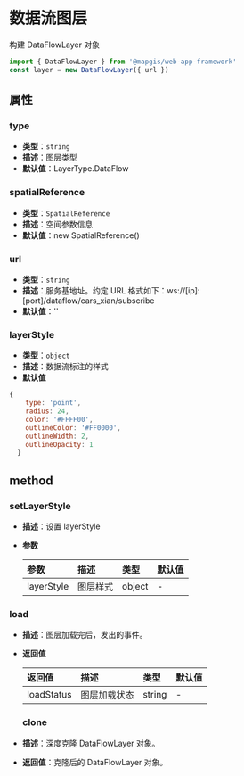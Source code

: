 # 数据流图层

构建 DataFlowLayer 对象

```js
import { DataFlowLayer } from '@mapgis/web-app-framework'
const layer = new DataFlowLayer({ url })
```

## 属性

### type

- **类型**：`string`
- **描述**：图层类型
- **默认值**：LayerType.DataFlow

### spatialReference

- **类型**：`SpatialReference`
- **描述**：空间参数信息
- **默认值**：new SpatialReference()

### url

- **类型**：`string`
- **描述**：服务基地址。约定 URL 格式如下：ws://[ip]:[port]/dataflow/cars_xian/subscribe
- **默认值**：''

### layerStyle

- **类型**：`object`
- **描述**：数据流标注的样式
- **默认值**

```js
{
    type: 'point',
    radius: 24,
    color: '#FFFF00',
    outlineColor: '#FF0000',
    outlineWidth: 2,
    outlineOpacity: 1
  }
```

## method

### setLayerStyle

- **描述**：设置 layerStyle
- **参数**

  | 参数       | 描述     | 类型   | 默认值 |
  | :--------- | :------- | :----- | :----- |
  | layerStyle | 图层样式 | object | -      |

### load

- **描述**：图层加载完后，发出的事件。
- **返回值**

  | 返回值     | 描述         | 类型   | 默认值 |
  | :--------- | :----------- | :----- | :----- |
  | loadStatus | 图层加载状态 | string | -      |

  ### clone

- **描述**：深度克隆 DataFlowLayer 对象。
- **返回值**：克隆后的 DataFlowLayer 对象。
